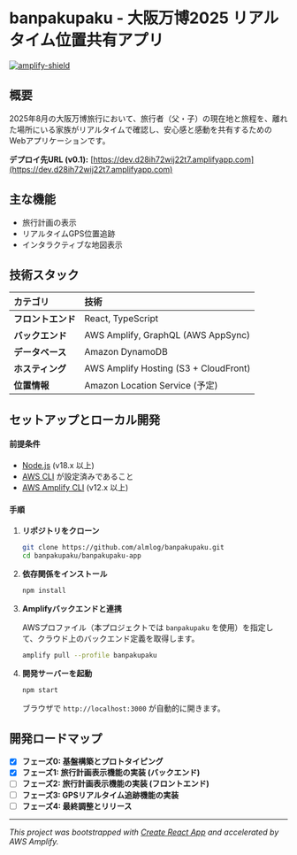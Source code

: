 # banpakupaku - 大阪万博2025 リアルタイム位置共有アプリ

[![amplify-shield]][amplify-link]

[amplify-shield]: https://img.shields.io/badge/Powered%20by-AWS%20Amplify-orange.svg
[amplify-link]: https://aws.amazon.com/amplify/

## 概要

2025年8月の大阪万博旅行において、旅行者（父・子）の現在地と旅程を、離れた場所にいる家族がリアルタイムで確認し、安心感と感動を共有するためのWebアプリケーションです。

**デプロイ先URL (v0.1):** [https://dev.d28ih72wij22t7.amplifyapp.com](https://dev.d28ih72wij22t7.amplifyapp.com)

## 主な機能

- 旅行計画の表示
- リアルタイムGPS位置追跡
- インタラクティブな地図表示

## 技術スタック

| カテゴリ       | 技術                                   |
| :------------- | :------------------------------------- |
| **フロントエンド** | React, TypeScript                      |
| **バックエンド**   | AWS Amplify, GraphQL (AWS AppSync)     |
| **データベース**   | Amazon DynamoDB                        |
| **ホスティング**   | AWS Amplify Hosting (S3 + CloudFront)  |
| **位置情報**     | Amazon Location Service (予定)         |

## セットアップとローカル開発

#### 前提条件

- [Node.js](https://nodejs.org/) (v18.x 以上)
- [AWS CLI](https://aws.amazon.com/cli/) が設定済みであること
- [AWS Amplify CLI](https://docs.amplify.aws/cli/start/install/) (v12.x 以上)

#### 手順

1.  **リポジトリをクローン**
    ```bash
    git clone https://github.com/almlog/banpakupaku.git
    cd banpakupaku/banpakupaku-app
    ```

2.  **依存関係をインストール**
    ```bash
    npm install
    ```

3.  **Amplifyバックエンドと連携**
    
    AWSプロファイル（本プロジェクトでは `banpakupaku` を使用）を指定して、クラウド上のバックエンド定義を取得します。
    ```bash
    amplify pull --profile banpakupaku
    ```

4.  **開発サーバーを起動**
    ```bash
    npm start
    ```
    ブラウザで `http://localhost:3000` が自動的に開きます。

## 開発ロードマップ

- [x] **フェーズ0: 基盤構築とプロトタイピング**
- [x] **フェーズ1: 旅行計画表示機能の実装 (バックエンド)**
- [ ] **フェーズ2: 旅行計画表示機能の実装 (フロントエンド)**
- [ ] **フェーズ3: GPSリアルタイム追跡機能の実装**
- [ ] **フェーズ4: 最終調整とリリース**

---

*This project was bootstrapped with [Create React App](https://github.com/facebook/create-react-app) and accelerated by AWS Amplify.*